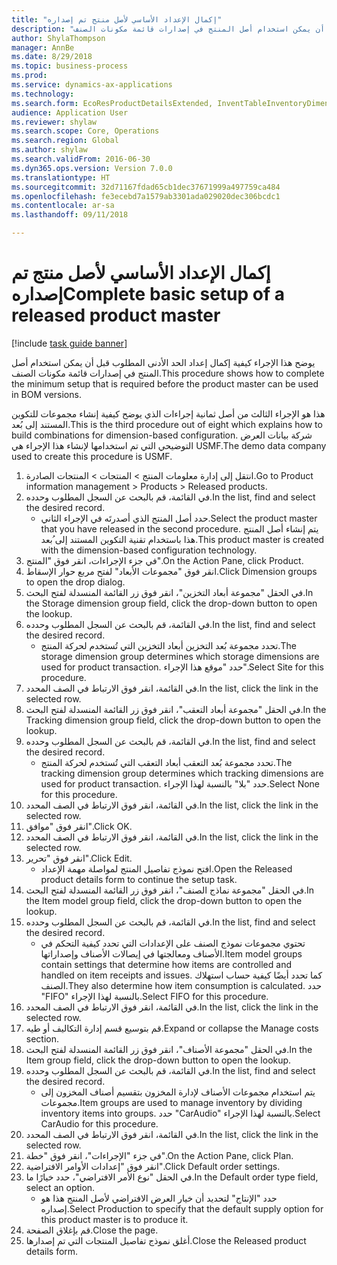 ```yaml
--- 
title: "إكمال الإعداد الأساسي لأصل منتج تم إصداره"
description: "يوضح هذا الإجراء كيفية إكمال إعداد الحد الأدنى المطلوب قبل أن يمكن استخدام أصل المنتج في إصدارات قائمة مكونات الصنف."
author: ShylaThompson
manager: AnnBe
ms.date: 8/29/2018
ms.topic: business-process
ms.prod: 
ms.service: dynamics-ax-applications
ms.technology: 
ms.search.form: EcoResProductDetailsExtended, InventTableInventoryDimensionGroups, InventItemOrderSetup
audience: Application User
ms.reviewer: shylaw
ms.search.scope: Core, Operations
ms.search.region: Global
ms.author: shylaw
ms.search.validFrom: 2016-06-30
ms.dyn365.ops.version: Version 7.0.0
ms.translationtype: HT
ms.sourcegitcommit: 32d71167fdad65cb1dec37671999a497759ca484
ms.openlocfilehash: fe3ecebd7a1579ab3301ada029020dec306bcdc1
ms.contentlocale: ar-sa
ms.lasthandoff: 09/11/2018

---
```

# <a name="complete-basic-setup-of-a-released-product-master"></a><span data-ttu-id="abd38-103">إكمال الإعداد الأساسي لأصل منتج تم إصداره</span><span class="sxs-lookup"><span data-stu-id="abd38-103">Complete basic setup of a released product master</span></span>

[!include [task guide banner](../../includes/task-guide-banner.md)]

<span data-ttu-id="abd38-104">يوضح هذا الإجراء كيفية إكمال إعداد الحد الأدنى المطلوب قبل أن يمكن استخدام أصل المنتج في إصدارات قائمة مكونات الصنف.</span><span class="sxs-lookup"><span data-stu-id="abd38-104">This procedure shows how to complete the minimum setup that is required before the product master can be used in BOM versions.</span></span>

<span data-ttu-id="abd38-105">هذا هو الإجراء الثالث من أصل ثمانية إجراءات الذي يوضح كيفية إنشاء مجموعات للتكوين المستند إلى بُعد.</span><span class="sxs-lookup"><span data-stu-id="abd38-105">This is the third procedure out of eight which explains how to build combinations for dimension-based configuration.</span></span> <span data-ttu-id="abd38-106">شركة بيانات العرض التوضيحي التي تم استخدامها لإنشاء هذا الإجراء هي USMF.</span><span class="sxs-lookup"><span data-stu-id="abd38-106">The demo data company used to create this procedure is USMF.</span></span>

1. <span data-ttu-id="abd38-107">انتقل إلى إدارة معلومات المنتج > المنتجات > المنتجات الصادرة.</span><span class="sxs-lookup"><span data-stu-id="abd38-107">Go to Product information management > Products > Released products.</span></span>
2. <span data-ttu-id="abd38-108">في القائمة، قم بالبحث عن السجل المطلوب وحدده.</span><span class="sxs-lookup"><span data-stu-id="abd38-108">In the list, find and select the desired record.</span></span>
    * <span data-ttu-id="abd38-109">حدد أصل المنتج الذي أصدرتَه في الإجراء الثاني.</span><span class="sxs-lookup"><span data-stu-id="abd38-109">Select the product master that you have released in the second procedure.</span></span> <span data-ttu-id="abd38-110">يتم إنشاء أصل المنتج هذا باستخدام تقنية التكوين المستند إلى ُبعد.</span><span class="sxs-lookup"><span data-stu-id="abd38-110">This product master is created with the dimension-based configuration technology.</span></span>  
3. <span data-ttu-id="abd38-111">في جزء الإجراءات، انقر فوق "المنتج".</span><span class="sxs-lookup"><span data-stu-id="abd38-111">On the Action Pane, click Product.</span></span>
4. <span data-ttu-id="abd38-112">انقر فوق "مجموعات الأبعاد" لفتح مربع حوار الإسقاط‬.</span><span class="sxs-lookup"><span data-stu-id="abd38-112">Click Dimension groups to open the drop dialog.</span></span>
5. <span data-ttu-id="abd38-113">في الحقل "مجموعة أبعاد التخزين‬‬‬‬‬"، انقر فوق زر القائمة المنسدلة لفتح البحث.</span><span class="sxs-lookup"><span data-stu-id="abd38-113">In the Storage dimension group field, click the drop-down button to open the lookup.</span></span>
6. <span data-ttu-id="abd38-114">في القائمة، قم بالبحث عن السجل المطلوب وحدده.</span><span class="sxs-lookup"><span data-stu-id="abd38-114">In the list, find and select the desired record.</span></span>
    * <span data-ttu-id="abd38-115">تحدد مجموعة بُعد التخزين أبعاد التخزين التي تُستخدم لحركة المنتج.</span><span class="sxs-lookup"><span data-stu-id="abd38-115">The storage dimension group determines which storage dimensions are used for product transaction.</span></span> <span data-ttu-id="abd38-116">حدد "موقع هذا الإجراء".</span><span class="sxs-lookup"><span data-stu-id="abd38-116">Select Site for this procedure.</span></span>  
7. <span data-ttu-id="abd38-117">في القائمة، انقر فوق الارتباط في الصف المحدد.</span><span class="sxs-lookup"><span data-stu-id="abd38-117">In the list, click the link in the selected row.</span></span>
8. <span data-ttu-id="abd38-118">في الحقل "مجموعة أبعاد التعقب‬"، انقر فوق زر القائمة المنسدلة لفتح البحث.</span><span class="sxs-lookup"><span data-stu-id="abd38-118">In the Tracking dimension group field, click the drop-down button to open the lookup.</span></span>
9. <span data-ttu-id="abd38-119">في القائمة، قم بالبحث عن السجل المطلوب وحدده.</span><span class="sxs-lookup"><span data-stu-id="abd38-119">In the list, find and select the desired record.</span></span>
    * <span data-ttu-id="abd38-120">تحدد مجموعة بُعد التعقب أبعاد التعقب التي تُستخدم لحركة المنتج.</span><span class="sxs-lookup"><span data-stu-id="abd38-120">The tracking dimension group determines which tracking dimensions are used for product transaction.</span></span> <span data-ttu-id="abd38-121">حدد "بلا" بالنسبة لهذا الإجراء.</span><span class="sxs-lookup"><span data-stu-id="abd38-121">Select None for this procedure.</span></span>  
10. <span data-ttu-id="abd38-122">في القائمة، انقر فوق الارتباط في الصف المحدد.</span><span class="sxs-lookup"><span data-stu-id="abd38-122">In the list, click the link in the selected row.</span></span>
11. <span data-ttu-id="abd38-123">انقر فوق "موافق".</span><span class="sxs-lookup"><span data-stu-id="abd38-123">Click OK.</span></span>
12. <span data-ttu-id="abd38-124">في القائمة، انقر فوق الارتباط في الصف المحدد.</span><span class="sxs-lookup"><span data-stu-id="abd38-124">In the list, click the link in the selected row.</span></span>
13. <span data-ttu-id="abd38-125">انقر فوق "تحرير".</span><span class="sxs-lookup"><span data-stu-id="abd38-125">Click Edit.</span></span>
    * <span data-ttu-id="abd38-126">افتح نموذج تفاصيل المنتج لمواصلة مهمة الإعداد.</span><span class="sxs-lookup"><span data-stu-id="abd38-126">Open the Released product details form to continue the setup task.</span></span>  
14. <span data-ttu-id="abd38-127">في الحقل "مجموعة نماذج الصنف‬‬"، انقر فوق زر القائمة المنسدلة لفتح البحث.</span><span class="sxs-lookup"><span data-stu-id="abd38-127">In the Item model group field, click the drop-down button to open the lookup.</span></span>
15. <span data-ttu-id="abd38-128">في القائمة، قم بالبحث عن السجل المطلوب وحدده.</span><span class="sxs-lookup"><span data-stu-id="abd38-128">In the list, find and select the desired record.</span></span>
    * <span data-ttu-id="abd38-129">تحتوي مجموعات نموذج الصنف على الإعدادات التي تحدد كيفية التحكم في الأصناف ومعالجتها في إيصالات الأصناف وإصداراتها.</span><span class="sxs-lookup"><span data-stu-id="abd38-129">Item model groups contain settings that determine how items are controlled and handled on item receipts and issues.</span></span> <span data-ttu-id="abd38-130">كما تحدد أيضًا كيفية حساب استهلاك الصنف.</span><span class="sxs-lookup"><span data-stu-id="abd38-130">They also determine how item consumption is calculated.</span></span> <span data-ttu-id="abd38-131">حدد "FIFO" بالنسبة لهذا الإجراء.</span><span class="sxs-lookup"><span data-stu-id="abd38-131">Select   FIFO for this procedure.</span></span>  
16. <span data-ttu-id="abd38-132">في القائمة، انقر فوق الارتباط في الصف المحدد.</span><span class="sxs-lookup"><span data-stu-id="abd38-132">In the list, click the link in the selected row.</span></span>
17. <span data-ttu-id="abd38-133">قم بتوسيع قسم إدارة التكاليف أو طيه.</span><span class="sxs-lookup"><span data-stu-id="abd38-133">Expand or collapse the Manage costs section.</span></span>
18. <span data-ttu-id="abd38-134">في الحقل "مجموعة الأصناف‬‬‬"، انقر فوق زر القائمة المنسدلة لفتح البحث.</span><span class="sxs-lookup"><span data-stu-id="abd38-134">In the Item group field, click the drop-down button to open the lookup.</span></span>
19. <span data-ttu-id="abd38-135">في القائمة، قم بالبحث عن السجل المطلوب وحدده.</span><span class="sxs-lookup"><span data-stu-id="abd38-135">In the list, find and select the desired record.</span></span>
    * <span data-ttu-id="abd38-136">يتم استخدام مجموعات الأصناف لإدارة المخزون بتقسيم أصناف المخزون إلى مجموعات.</span><span class="sxs-lookup"><span data-stu-id="abd38-136">Item groups are used to manage inventory by dividing inventory items into groups.</span></span> <span data-ttu-id="abd38-137">حدد "CarAudio" بالنسبة لهذا الإجراء.</span><span class="sxs-lookup"><span data-stu-id="abd38-137">Select   CarAudio for this procedure.</span></span>  
20. <span data-ttu-id="abd38-138">في القائمة، انقر فوق الارتباط في الصف المحدد.</span><span class="sxs-lookup"><span data-stu-id="abd38-138">In the list, click the link in the selected row.</span></span>
21. <span data-ttu-id="abd38-139">في جزء "الإجراءات"، انقر فوق "خطة".</span><span class="sxs-lookup"><span data-stu-id="abd38-139">On the Action Pane, click Plan.</span></span>
22. <span data-ttu-id="abd38-140">انقر فوق "إعدادات الأوامر الافتراضية".</span><span class="sxs-lookup"><span data-stu-id="abd38-140">Click Default order settings.</span></span>
23. <span data-ttu-id="abd38-141">في الحقل "نوع الأمر الافتراضي"، حدد خيارًا ما.</span><span class="sxs-lookup"><span data-stu-id="abd38-141">In the Default order type field, select an option.</span></span>
    * <span data-ttu-id="abd38-142">حدد "الإنتاج" لتحديد أن خيار العرض الافتراضي لأصل المنتج هذا هو إصداره.</span><span class="sxs-lookup"><span data-stu-id="abd38-142">Select Production to specify that the default supply option for this product master is to produce it.</span></span>  
24. <span data-ttu-id="abd38-143">قم بإغلاق الصفحة.</span><span class="sxs-lookup"><span data-stu-id="abd38-143">Close the page.</span></span>
25. <span data-ttu-id="abd38-144">أغلق نموذج تفاصيل المنتجات التي تم إصدارها.</span><span class="sxs-lookup"><span data-stu-id="abd38-144">Close the Released product details form.</span></span>


